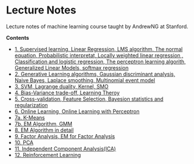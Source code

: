 # Lecture Notes
Lecture notes of machine learning course taught by AndrewNG at Stanford.

**Contents**
 * [1. Supervised learning, Linear Regression, LMS algorithm,  The normal equation, 
Probabilistic interpretat, Locally weighted linear regression , Classification and logistic regression,  The perceptron learning algorith, Generalized Linear Models, softmax regression](http://cs229.stanford.edu/notes/cs229-notes1.pdf)
 * [2. Generative Learning algorithms, Gaussian discriminant analysis, Naive Bayes, Laplace smoothing, Multinomial event model](http://cs229.stanford.edu/notes/cs229-notes2.pdf)
 * [3. SVM, Lagrange duality, Kernel, SMO](http://cs229.stanford.edu/notes/cs229-notes3.pdf)
 * [4. Bias-Variance trade-off, Learning Theroy](http://cs229.stanford.edu/notes/cs229-notes4.pdf)
 * [5. Cross-validation, Feature Selection, Bayesion statistics and regularization](http://cs229.stanford.edu/notes/cs229-notes5.pdf)
 * [6. Online Learning, Online Learning with Perceptron](http://cs229.stanford.edu/notes/cs229-notes6.pdf)
 * [7a. K-Means](http://cs229.stanford.edu/notes/cs229-notes7a.pdf)
 * [7b. EM Algorithm, GMM](http://cs229.stanford.edu/notes/cs229-notes7b.pdf)
 * [8. EM Algorithm in detail](http://cs229.stanford.edu/notes/cs229-notes8.pdf)
 * [9. Factor Analysis, EM for Factor Analysis](http://cs229.stanford.edu/notes/cs229-notes9.pdf)
 * [10. PCA](http://cs229.stanford.edu/notes/cs229-notes10.pdf)
 * [11. Independent Component Analysis(ICA)](http://cs229.stanford.edu/notes/cs229-notes11.pdf)
 * [12. Reinforcement Learning](http://cs229.stanford.edu/notes/cs229-notes12.pdf)
